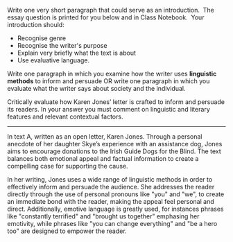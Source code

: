 
Write one very short paragraph that could serve as an introduction.  The essay question is printed for you below and in Class Notebook.  Your introduction should:

- Recognise genre
- Recognise the writer's purpose
- Explain very briefly what the text is about
- Use evaluative language.

Write one paragraph in which you examine how the writer uses **linguistic methods** to inform and persuade OR write one paragraph in which you evaluate what the writer says about society and the individual.  

Critically evaluate how Karen Jones’ letter is crafted to inform and persuade its readers. In your answer you must comment on linguistic and literary features and relevant contextual factors.
 
-----

In text A, written as an open letter, Karen Jones. Through a personal anecdote of her daughter Skye’s experience with an assistance dog, Jones aims to encourage donations to the Irish Guide Dogs for the Blind. The text balances both emotional appeal and factual information to create a compelling case for supporting the cause.

In her writing, Jones uses a wide range of linguistic methods in order to effectively inform and persuade the audience. She addresses the reader directly through the use of personal pronouns like "you" and "we", to create an immediate bond with the reader, making the appeal feel personal and direct. Additionally, emotive language is greatly used, for instances phrases like "constantly terrified" and "brought us together" emphasing her emotivity, while phrases like "you can change everything" and "be a hero too" are designed to empower the reader.